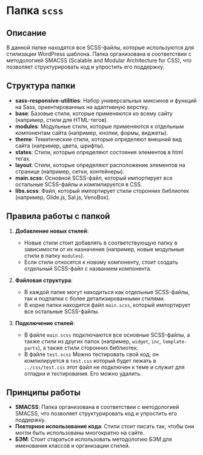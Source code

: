 # Папка `scss`

## Описание

В данной папке находятся все SCSS-файлы, которые используются для стилизации WordPress шаблона. Папка организована в соответствии с методологией SMACSS (Scalable and Modular Architecture for CSS), что позволяет структурировать код и упростить его поддержку.

## Структура папки

- **sass-responsive-utilities**: Набор универсальных миксинов и функций на Sass, ориентированных на адаптивную верстку.
- **base**: Базовые стили, которые применяются ко всему сайту (например, стили для HTML-тегов).
- **modules**: Модульные стили, которые применяются к отдельным компонентам сайта (например, кнопки, формы, виджеты).
- **theme**: Тематические стили, которые определяют внешний вид сайта (например, цвета, шрифты).
- **states**: Стили, которые определяют состояния элементов в html тегах.
- **layout**: Стили, которые определяют расположение элементов на странице (например, сетки, контейнеры).
- **main.scss**: Основной SCSS-файл, который импортирует все остальные SCSS-файлы и компилируется в CSS.
- **libs.scss**: Файл, который импортирует стили сторонних библиотек (например, Glide.js, Sal.js, VenoBox).

## Правила работы с папкой

1. **Добавление новых стилей**:
   - Новые стили стоит добавлять в соответствующую папку в зависимости от их назначения (например, новые модульные стили в папку `modules`).
   - Если стили относятся к новому компоненту, стоит создать отдельный SCSS-файл с названием компонента.

2. **Файловая структура**:
   - В каждой папке могут находиться как отдельные SCSS-файлы, так и подпапки с более детализированными стилями.
   - В корне папки находится файл `main.scss`, который импортирует все остальные SCSS-файлы.

3. **Подключение стилей**:
   - В файле `main.scss` подключаются все основные SCSS-файлы, а также стили из других папок (например, `widget`, `inc`, `template-parts`), а также стили сторонних библиотек.
   - В файле `test.scss` Можно тестировать свой код, он компилируется в `test.css` который будет лежать в `../css/test.css` этот файл не подключен к теме и служит для отладки и тестирования. Его можно удалить.


## Принципы работы

- **SMACSS**: Папка организована в соответствии с методологией SMACSS, что позволяет структурировать код и упростить его поддержку.
- **Повторное использование кода**: Стили стоит писать так, чтобы они могли быть использованы многократно на сайте.
- **БЭМ**: Стоит стараться использовать методологию БЭМ для именования классов и организации стилей.
